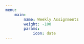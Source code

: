 ```yaml
---
menu:
    main:
        name: Weekly Assignments
        weight: -100
        params:
            icon: date
---
```














